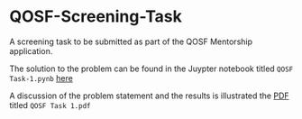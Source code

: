 # QOSF-Screening-Task
A screening task to be submitted as part of the QOSF Mentorship application.

The solution to the problem can be found in the Juypter notebook titled `QOSF Task-1.pynb` [here](https://github.com/ameya1101/QOSF-Screening-Task/blob/master/QOSF%20Task-1.ipynb)

A discussion of the problem statement and the results is illustrated the [PDF](https://github.com/ameya1101/QOSF-Screening-Task/blob/master/QOSF%20Task%201.pdf) titled `QOSF Task 1.pdf`
